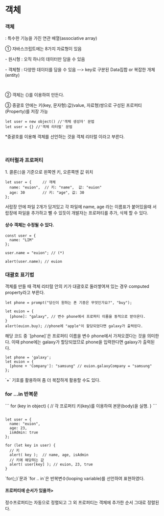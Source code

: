 <h1>객체</h1>

<h3>객체</h3>
<p> : 특수한 기능을 가진 연관 배열(associative array)</p>
<p>① 자바스크립트에는 8가지 자료형이 있음</p>
<p>- 원시형 : 오직 하나의 데이터만 담을 수 있음</p>
<p>- 객체형 : 다양한 데이터를 담을 수 있음 --> key로 구분된 Data집합 or 복잡한 개체(entity)</p>
<br>
<p>② 객체는 {}를 이용하여 만든다.</p>
<p>③ 중괄호 안에는 키(key, 문자형):값(value, 자료형)쌍으로 구성된 프로퍼티(Property)를 저장 가능 </p>

```
let user = new object() //'객체 생성자' 문법
let user = {} //'객체 리터럴' 문법

```

<p>*중괄호를 이용해 객체를 선언하는 것을 객체 리터럴 이라고 부른다.</p>

<br>
<h3>리터럴과 프로퍼티</h3>
<p>1. 콜론(:)을 기준으로 왼쪽엔 키, 오른쪽엔 값 위치</p>

```  
let user = {     // 객체
  name: "euion",  // 키: "name",  값: "euion"
  age: 30        // 키: "age", 값: 30
};
```

<p>서랍장 안에 파일 2개가 담겨있고 각 파일에 name, age 라는 이름표가 붙어있을때 서랍장에 파일을 추가하고 뺄 수 있듯이 개발자는 프로퍼티를 추가, 삭제 할 수 있다.</p>

<h4>상수 객체는 수정될 수 있다.</h4>

```
const user = {
  name: "LIM"
};

user.name = "euion"; // (*)

alert(user.name); // euion
```

<h3>대괄호 표기법</h3>
<p> 객체를 만들 때 객체 리터럴 안의 키가 대괄호로 둘러쌓여져 있는 경우 computed property라고 부른다.</p>

```
let phone = prompt("당신이 원하는 폰 기종은 무엇인가요?", "buy");

let euion = {
  [phone]: "galaxy", // 변수 phone에서 프로퍼티 이름을 동적으로 받아온다.
}
alert(euion.buy); //phone에 "apple"이 할당되었다면 galaxy가 출력된다.
```

<p> 해당 코드 중 `[phone]`은 프로퍼티 이름을 변수 phone에서 가져오겠다는 것을 의미한다. 이때 phone에는 galaxy가 할당되었므로 phone을 입력한다면 galaxy가 출력된다.</p>

```
let phone = 'galaxy';
let euion = {
  [phone + 'Company']: "samsung" // euion.galaxyCompany = "samsung"
};
```
<p>`+` 기호를 활용하여 좀 더 복잡하게 활용할 수도 있다.</p>
<h3>for ...in 반복문</h3>
```
for (key in object) {
  // 각 프로퍼티 키(key)를 이용하여 본문(body)을 실행.
}
```

```

let user = {
  name: "euion",
  age: 23,
  isAdmin: true
};

for (let key in user) {
  // 키
  alert( key );  // name, age, isAdmin
  // 키에 해당하는 값
  alert( user[key] ); // euion, 23, true
}

```
<p> `for(;;)`문과 `for .. in`은 반복변수(looping variable)를 선언하여 표현하였다. </p>

<h4>프로퍼티에 순서가 있을까></h4>
<p>정수프로퍼티는 자동으로 정렬되고 그 외 프로퍼티는 객체에 추가한 순서 그대로 정렬된다.</p>